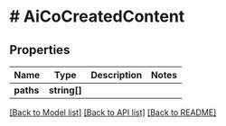 # # AiCoCreatedContent

## Properties

Name | Type | Description | Notes
------------ | ------------- | ------------- | -------------
**paths** | **string[]** |  |

[[Back to Model list]](../../README.md#models) [[Back to API list]](../../README.md#endpoints) [[Back to README]](../../README.md)
